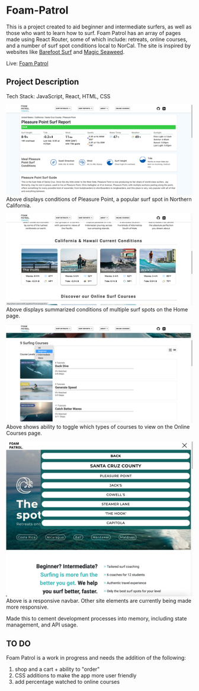 # Foam-Patrol 

This is a project created to aid beginner and intermediate surfers, as well as those who want to learn how to surf. Foam Patrol has an array of pages made using React Router, some of which include: retreats, online courses, and a number of surf spot conditions local to NorCal. The site is inspired by websites like [Barefoot Surf](https://barefootsurftravel.com/) and [Magic Seaweed](https://magicseaweed.com/).

Live: [Foam Patrol](https://foam-patrol.netlify.app/)

## Project Description 

Tech Stack: JavaScript, React, HTML, CSS

![conditions](/src/images/rdmeCond.png)
Above displays conditions of Pleasure Point, a popular surf spot in Northern California.

![mainpage conditions](/src/images/rdmeMain.png)
Above displays summarized conditions of multiple surf spots on the Home page.

![online courses](/src/images/rdmeOnline.png)
Above shows ability to toggle which types of courses to view on the Online Courses page.

![dynamic design](/src/images/rdmeResDes.png)
Above is a responsive navbar. Other site elements are currently being made more responsive.

Made this to cement development processes into memory, including state management, and API usage.

## TO DO 

Foam Patrol is a work in progress and needs the addition of the following: 

1. shop and a cart + ability to "order"
2. CSS additions to make the app more user friendly
3. add percentage watched to online courses